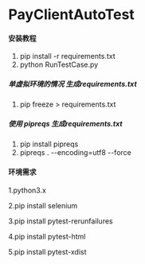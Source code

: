 # PayClientAutoTest

#### 安装教程

1. pip install -r requirements.txt
2. python RunTestCase.py

##### 单虚拟环境的情况 生成requirements.txt

1. pip freeze > requirements.txt

##### 使用 pipreqs 生成requirements.txt

1. pip install pipreqs
2. pipreqs . --encoding=utf8 --force

#### 环境需求

1.python3.x

2.pip install selenium

3.pip install pytest-rerunfailures

4.pip install pytest-html

5.pip install pytest-xdist